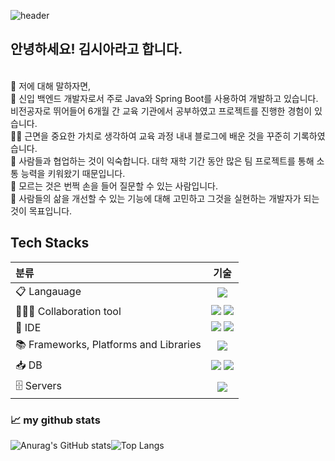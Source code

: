 ![header](https://capsule-render.vercel.app/api?type=slice&color=auto&height=300&section=header&text=Welcome%20to%20my%20github🍀&fontSize=40)
## 안녕하세요! 김시아라고 합니다. 
<br>
🐇 저에 대해 말하자면, </br>
🌱 신입 백엔드 개발자로서 주로 Java와 Spring Boot를 사용하여 개발하고 있습니다. 비전공자로 뛰어들어 6개월 간 교육 기관에서 공부하였고 프로젝트를 진행한 경험이 있습니다. </br> 
👩‍💻 근면을 중요한 가치로 생각하여 교육 과정 내내 블로그에 배운 것을 꾸준히 기록하였습니다.  </br> 
📑 사람들과 협업하는 것이 익숙합니다. 대학 재학 기간 동안 많은 팀 프로젝트를 통해 소통 능력을 키워왔기 때문입니다. </br>
🐾 모르는 것은 번쩍 손을 들어 질문할 수 있는 사람입니다. </br>
🐾 사람들의 삶을 개선할 수 있는 기능에 대해 고민하고 그것을 실현하는 개발자가 되는 것이 목표입니다. </br>



<div></div>


## Tech Stacks
| 분류     | 기술  |                                                                
| :------- | :---: | 
| 📋 Langauage  | <img src="https://img.shields.io/badge/java-%23ED8B00.svg?style=for-the-badge&logo=openjdk&logoColor=white">  |
| 🧑‍🤝‍🧑 Collaboration tool | <img src="https://img.shields.io/badge/github-181717?style=for-the-badge&logo=github&logoColor=white"> <img src="https://img.shields.io/badge/git-F05032?style=for-the-badge&logo=git&logoColor=white"> |
| 🔨 IDE | <img src="https://img.shields.io/badge/Eclipse-FE7A16.svg?style=for-the-badge&logo=Eclipse&logoColor=white"> <img src="https://img.shields.io/badge/IntelliJIDEA-000000.svg?style=for-the-badge&logo=intellij-idea&logoColor=white"> <a href="https://github.com/GoldenPearls/androidprogramming">|
|📚 Frameworks, Platforms and Libraries |  <a href="https://github.com/GoldenPearls/SpringEx/tree/master"><img src="https://img.shields.io/badge/springBoot-%236DB33F.svg?style=for-the-badge&logo=springBoot&logoColor=white"></a>|
| 📥 DB | <img src="https://img.shields.io/badge/mysql-4479A1?style=for-the-badge&logo=mysql&logoColor=white"> <img src="https://img.shields.io/badge/Oracle-F80000?style=for-the-badge&logo=mariadb&logoColor=white"> | 
|🗄️ Servers | <img src="https://img.shields.io/badge/apache tomcat-F8DC75?style=for-the-badge&logo=apachetomcat&logoColor=white"> |

<div></div>

### 📈 my github stats 
<div style="display: flex;">
  <img src="https://github-readme-stats.vercel.app/api?username=thesiakim&show_icons=true&theme=cobalt" alt="Anurag's GitHub stats" 
       />
  <img src="https://github-readme-stats.vercel.app/api/top-langs/?username=thesiakim" alt="Top Langs" />
</div>



<!--
**kkum-yem/kkum-yem** is a ✨ _special_ ✨ repository because its `README.md` (this file) appears on your GitHub profile.

Here are some ideas to get you started:

- 🔭 I’m currently working on ...
- 🌱 I’m currently learning ...
- 👯 I’m looking to collaborate on ...
- 🤔 I’m looking for help with ...
- 💬 Ask me about ...
- 📫 How to reach me: ...
- 😄 Pronouns: ...
- ⚡ Fun fact: ...
-->


